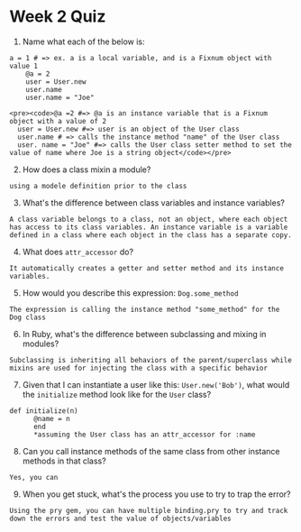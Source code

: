 # Week 2 Quiz
1. Name what each of the below is:
  <pre><code>a = 1 # => ex. a is a local variable, and is a Fixnum object with value 1
    @a = 2
    user = User.new
    user.name
    user.name = "Joe"</code></pre>

    <pre><code>@a =2 #=> @a is an instance variable that is a Fixnum object with a value of 2
      user = User.new #=> user is an object of the User class
      user.name # => calls the instance method "name" of the User class
      user. name = "Joe" #=> calls the User class setter method to set the value of name where Joe is a string object</code></pre>
2. How does a class mixin a module?
  <pre><code>using a modele definition prior to the class</code></pre>
3. What's the difference between class variables and instance variables?
  <pre><code>A class variable belongs to a class, not an object, where each object has access to its class variables. An instance variable is a variable defined in a class where each object in the class has a separate copy.</code></pre>
4. What does `attr_accessor` do?
  <pre><code>It automatically creates a getter and setter method and its instance variables.</code></pre>
5. How would you describe this expression: `Dog.some_method`
  <pre><code>The expression is calling the instance method "some_method" for the Dog class</code></pre>
6. In Ruby, what's the difference between subclassing and mixing in modules?
  <pre><code>Subclassing is inheriting all behaviors of the parent/superclass while mixins are used for injecting the class with a specific behavior</code></pre>
7. Given that I can instantiate a user like this: `User.new('Bob')`, what would the `initialize` method look like for the `User` class?
  <pre><code>def initialize(n)
      @name = n
      end
      *assuming the User class has an attr_accessor for :name</code></pre>
8. Can you call instance methods of the same class from other instance methods in that class?
  <pre><code>Yes, you can</code></pre>
9. When you get stuck, what's the process you use to try to trap the error?
  <pre><code>Using the pry gem, you can have multiple binding.pry to try and track down the errors and test the value of objects/variables</code></pre>

